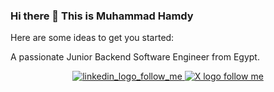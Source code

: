 ### Hi there 👋 This is Muhammad Hamdy

Here are some ideas to get you started:

A passionate Junior Backend Software Engineer from Egypt.

<!-- - 🔭 I’m currently working on ...
- 🌱 I’m currently learning ...
- 👯 I’m looking to collaborate on ...
- 🤔 I’m looking for help with ...
- 💬 Ask me about ...
- 📫 How to reach me: ...
- 😄 Pronouns: ...
- ⚡ Fun fact: ... -->

<div align="center">
    <a href="https://www.linkedin.com/in/modsyan/" target="blank">
        <img 
            src="https://img.shields.io/badge/follow-modsyan-0077B5?style=for-the-badge&logo=linkedin&logoColor=black"
            alt="linkedin_logo_follow_me" 
        />
    </a>
    <a href="https://twitter.com/HamdyCL" target="blank">
        <img 
            src="https://img.shields.io/badge/follow-%40HamdyCL-000000?logo=x&style=for-the-badge" 
            alt="X logo follow me"
        />
    </a>
</div>


<!-- <p>&nbsp;<img align="center" src="https://github-readme-stats.vercel.app/api?username=modsyan&show_icons=true&locale=en" alt="modsyan" /></p> -->